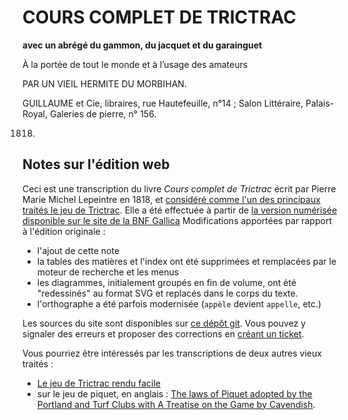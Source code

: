# COURS COMPLET DE TRICTRAC

**avec un abrégé du gammon, du jacquet et du garainguet**

À la portée de tout le monde et à l’usage des amateurs 

PAR UN VIEIL HERMITE DU MORBIHAN.

GUILLAUME et Cie, libraires, rue Hautefeuille, n°14 ; Salon Littéraire, Palais-Royal, Galeries de pierre, n° 156. 

1818.

## Notes sur l'édition web

Ceci est une transcription du livre _Cours complet de Trictrac_ écrit par Pierre Marie Michel Lepeintre en 1818, et [considéré comme l'un des principaux traités le jeu de Trictrac](https://fr.wikipedia.org/wiki/Trictrac#Principaux_Trait%C3%A9s). Elle a été effectuée à partir de [la version numérisée disponible sur le site de la BNF Gallica](https://gallica.bnf.fr/ark:/12148/bpt6k9374696.texteImage#) 
Modifications apportées par rapport à l'édition originale : 

- l'ajout de cette note
- la tables des matières et l'index ont été supprimées et remplacées par le moteur de recherche et les menus
- les diagrammes, initialement groupés en fin de volume, ont été "redessinés" au format SVG et replacés dans le corps du texte.
- l'orthographe a été parfois modernisée (`appèle` devient `appelle`, etc.)

Les sources du site sont disponibles sur [ce dépôt git](https://github.com/mmai/coursCompletdeTrictrac). Vous pouvez y signaler des erreurs et proposer des corrections en [créant un ticket](https://github.com/mmai/coursCompletdeTrictrac/issues).


Vous pourriez être intéressés par les transcriptions de deux autres vieux traités : 

- [Le jeu de Trictrac rendu facile](https://mmai.github.io/leJeuDeTrictracRenduFacile/)
- sur le jeu de piquet, en anglais : [The laws of Piquet adopted by the Portland and Turf Clubs with A Treatise on the Game by Cavendish](https://mmai.github.io/piquetBook/).

